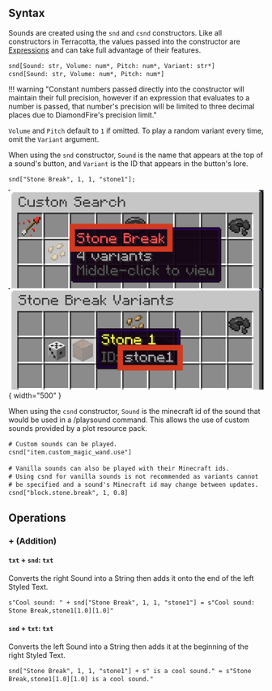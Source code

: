 ## Syntax
Sounds are created using the `snd` and `csnd` constructors. Like all constructors in Terracotta, the values passed into the constructor are [Expressions](../language_features/expressions.md) and can take full advantage of their features.

```tc
snd[Sound: str, Volume: num*, Pitch: num*, Variant: str*]
csnd[Sound: str, Volume: num*, Pitch: num*]
```

!!! warning "Constant numbers passed directly into the constructor will maintain their full precision, however if an expression that evaluates to a number is passed, that number's precision will be limited to three decimal places due to DiamondFire's precision limit."

`Volume` and `Pitch` default to `1` if omitted.
To play a random variant every time, omit the `Variant` argument.

When using the `snd` constructor, `Sound` is the name that appears at the top of a sound's button, and `Variant` is the ID that appears in the button's lore.
```tc
snd["Stone Break", 1, 1, "stone1"];
```
![Clarification Image](../assets/sound_arg_clarification.png){ width="500" }

When using the `csnd` constructor, `Sound` is the minecraft id of the sound that would be used in a /playsound command. This allows the use of custom sounds provided by a plot resource pack.

```tc
# Custom sounds can be played.
csnd["item.custom_magic_wand.use"]

# Vanilla sounds can also be played with their Minecraft ids.
# Using csnd for vanilla sounds is not recommended as variants cannot
# be specified and a sound's Minecraft id may change between updates.
csnd["block.stone.break", 1, 0.8]
```

## Operations

### + (Addition)
#### `txt` + `snd`: `txt`
Converts the right Sound into a String then adds it onto the end of the left Styled Text.
```tc
s"Cool sound: " + snd["Stone Break", 1, 1, "stone1"] = s"Cool sound: Stone Break,stone1[1.0][1.0]"
```

#### `snd` + `txt`: `txt`
Converts the left Sound into a String then adds it at the beginning of the right Styled Text.
```tc
snd["Stone Break", 1, 1, "stone1"] + s" is a cool sound." = s"Stone Break,stone1[1.0][1.0] is a cool sound."
```